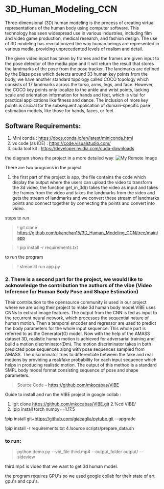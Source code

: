 # 3D_Human_Modeling_CCN

Three-dimensional (3D) human modeling is the process of creating virtual representations of the human body using computer software. 
This technology has seen widespread use in various industries, including film and video game production, medical research, and fashion design.
The use of 3D modeling has revolutionized the way human beings are represented in various media, providing unprecedented levels of realism and detail.

The given video input has taken by frames and the frames are given input to the pose detector of the media pipe and it will return the result that stores the landmarks of the pose from the pose tracker. The landmarks are defined by the Blaze pose which detects around 33 human key points from the body, we have another standard topology called COCO topology which consists of 17 landmarks across the torso, arms, legs, and face. However, the COCO key points only localize to the ankle and wrist points, lacking scale and orientation information for hands and feet, which is vital for practical applications like fitness and dance. The inclusion of more key points is crucial for the subsequent application of domain-specific pose estimation models, like those for hands, faces, or feet.


## Software Requirements:
1. Mini conda   :  https://docs.conda.io/en/latest/miniconda.html
2. vs code (as IDE) : https://code.visualstudio.com/
3. cuda tool kit : https://developer.nvidia.com/cuda-downloads



the diagram shows the project in a more detailed way:
![My Remote Image](https://ps.is.tuebingen.mpg.de/uploads/publication/image/22547/smplx_teaser_watermark.png)

There are two programs in the project 
1. the first part of the project is app, the file contains the code which display the output where the users can upload the video to transform the 3d video, the function get_in_3d() takes the video as input and takes the frames from the video and takes the landmarks from the video and gets the stream of landmarks and we convert these stream of landmarks points and connect together by connecting the points and convert into video.

steps to run

> ! git clone https://github.com/pkanchan15/3D_Human_Modeling_CCN/tree/main/app

> ! pip install -r requirements.txt

to run the program

> ! streamlit run app.py


### 2. There is a second part for the project, we would like to acknowledge the contribution the authors of the vibe (Video Inference for Human Body Pose and Shape Estimation) 
Their contribution to the opensource community is used in our project where we are using their project to make 3d human body model.VIBE uses CNNs to extract image features. The output from the CNN is fed as input to the recurrent neural network, which processes the sequential nature of human motion. Then a temporal encoder and regressor are used to predict the body parameters for the whole input sequence. This whole part is referred to as the Generator(G) model. Now with the help of the AMASS dataset 3D, realistic human motion is achieved for adversarial training and build a motion discriminator(Dm). The motion discriminator takes in both predicted pose sequences along with pose sequences sampled from AMASS. The discriminator tries to differentiate between the fake and real motions by providing a real/fake probability for each input sequence which helps in producing realistic motion. The output of this method is a standard SMPL body model format consisting sequence of pose and shape parameters.

> Source Code – https://github.com/mkocabas/VIBE

Guide to install and run the VIBE project in google collab :
1. !git clone https://github.com/mkocabas/VIBE.git
2.%cd VIBE/
3. !pip install torch numpy==1.17.5

!pip install git+https://github.com/giacaglia/pytube.git --upgrade

!pip install -r requirements.txt
4.!source scripts/prepare_data.sh

### to run:
> python demo.py --vid_file third.mp4 --output_folder output/ --sideview


third.mp4 is video that we want to get 3d human model.

the program requires GPU's so we used google collab for their state of art gpu's and cpu's.

